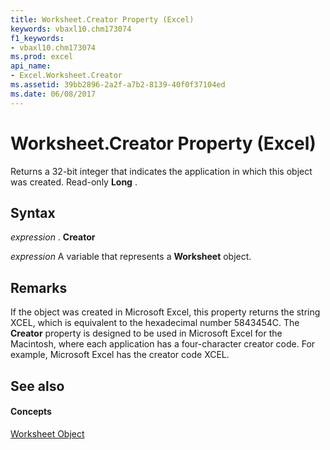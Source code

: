 ```yaml
---
title: Worksheet.Creator Property (Excel)
keywords: vbaxl10.chm173074
f1_keywords:
- vbaxl10.chm173074
ms.prod: excel
api_name:
- Excel.Worksheet.Creator
ms.assetid: 39bb2896-2a2f-a7b2-8139-40f0f37104ed
ms.date: 06/08/2017
---
```



# Worksheet.Creator Property (Excel)

Returns a 32-bit integer that indicates the application in which this object was created. Read-only  **Long** .


## Syntax

 _expression_ . **Creator**

 _expression_ A variable that represents a **Worksheet** object.


## Remarks

If the object was created in Microsoft Excel, this property returns the string XCEL, which is equivalent to the hexadecimal number 5843454C. The  **Creator** property is designed to be used in Microsoft Excel for the Macintosh, where each application has a four-character creator code. For example, Microsoft Excel has the creator code XCEL.


## See also


#### Concepts


[Worksheet Object](Excel.Worksheet.md)


